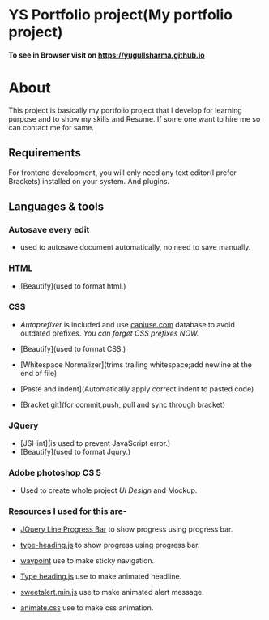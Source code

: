# YS Portfolio project(My portfolio project)
#### To see in Browser visit on https://yugullsharma.github.io

# About
This project is basically my portfolio project that I develop for learning purpose and
to show my skills and Resume. If some one want to hire me so can contact me for same.

## Requirements

For frontend development, you will only need any text editor(I prefer Brackets) installed on your system.
And plugins.

## Languages & tools

### Autosave every edit

- used to autosave document automatically, no need to save manually.

### HTML

- [Beautify](used to format html.)


### CSS

- _Autoprefixer_ is included and use [caniuse.com](http://caniuse.com/) database to avoid outdated prefixes. _You can forget CSS prefixes NOW._

- [Beautify](used to format CSS.)

- [Whitespace Normalizer](trims trailing whitespace;add newline at the end of file)

- [Paste and indent](Automatically apply correct indent to pasted code)

- [Bracket git](for commit,push, pull and sync through bracket)

### JQuery

- [JSHint](is used to prevent JavaScript error.)
- [Beautify](used to format Jqury.)

### Adobe photoshop CS 5

- Used to create whole project _UI Design_ and Mockup.

### Resources I used for this are-

- [JQuery Line Progress Bar](https://www.jqueryscript.net/chart-graph/jQuery-Progress-Bar-Plugin-LineProgressbar.html) to show progress using progress bar.

- [type-heading.js](https://www.jqueryscript.net/chart-graph/jQuery-Progress-Bar-Plugin-LineProgressbar.html) to show progress using progress bar.

- [waypoint](http://imakewebthings.com/waypoints/) use to make sticky navigation.

- [Type heading.js](https://codyhouse.co/gem/css-animated-headlines/) use to make animated headline.

- [sweetalert.min.js](https://sweetalert.js.org/guides/) use to make animated alert message.

- [animate.css](https://daneden.github.io/animate.css/) use to make css animation.


